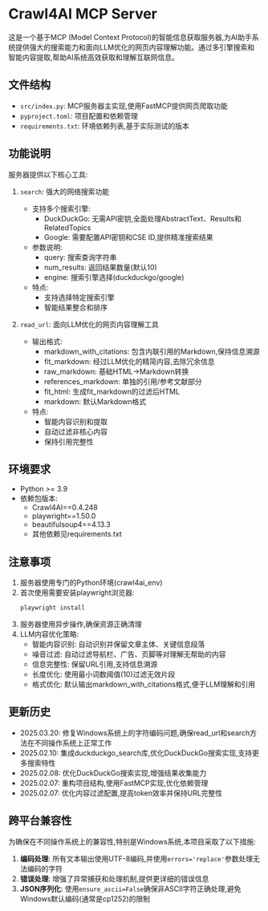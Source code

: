 # Crawl4AI MCP Server

这是一个基于MCP (Model Context Protocol)的智能信息获取服务器,为AI助手系统提供强大的搜索能力和面向LLM优化的网页内容理解功能。通过多引擎搜索和智能内容提取,帮助AI系统高效获取和理解互联网信息。

## 文件结构

- `src/index.py`: MCP服务器主实现,使用FastMCP提供网页爬取功能
- `pyproject.toml`: 项目配置和依赖管理
- `requirements.txt`: 环境依赖列表,基于实际测试的版本

## 功能说明

服务器提供以下核心工具:

1. `search`: 强大的网络搜索功能
   - 支持多个搜索引擎:
     * DuckDuckGo: 无需API密钥,全面处理AbstractText、Results和RelatedTopics
     * Google: 需要配置API密钥和CSE ID,提供精准搜索结果
   - 参数说明:
     * query: 搜索查询字符串
     * num_results: 返回结果数量(默认10)
     * engine: 搜索引擎选择(duckduckgo/google)
   - 特点:
     * 支持选择特定搜索引擎
     * 智能结果整合和排序

2. `read_url`: 面向LLM优化的网页内容理解工具
   - 输出格式:
     * markdown_with_citations: 包含内联引用的Markdown,保持信息溯源
     * fit_markdown: 经过LLM优化的精简内容,去除冗余信息
     * raw_markdown: 基础HTML→Markdown转换
     * references_markdown: 单独的引用/参考文献部分
     * fit_html: 生成fit_markdown的过滤后HTML
     * markdown: 默认Markdown格式
   - 特点:
     * 智能内容识别和提取
     * 自动过滤非核心内容
     * 保持引用完整性

## 环境要求

- Python >= 3.9
- 依赖包版本:
  - Crawl4AI==0.4.248
  - playwright==1.50.0
  - beautifulsoup4==4.13.3
  - 其他依赖见requirements.txt

## 注意事项

1. 服务器使用专门的Python环境(crawl4ai_env)
2. 首次使用需要安装playwright浏览器:
   ```bash
   playwright install
   ```
3. 服务器使用异步操作,确保资源正确清理
4. LLM内容优化策略:
   - 智能内容识别: 自动识别并保留文章主体、关键信息段落
   - 噪音过滤: 自动过滤导航栏、广告、页脚等对理解无帮助的内容
   - 信息完整性: 保留URL引用,支持信息溯源
   - 长度优化: 使用最小词数阈值(10)过滤无效片段
   - 格式优化: 默认输出markdown_with_citations格式,便于LLM理解和引用

## 更新历史

- 2025.03.20: 修复Windows系统上的字符编码问题,确保read_url和search方法在不同操作系统上正常工作
- 2025.02.10: 集成duckduckgo_search库,优化DuckDuckGo搜索实现,支持更多搜索特性
- 2025.02.08: 优化DuckDuckGo搜索实现,增强结果收集能力
- 2025.02.07: 重构项目结构,使用FastMCP实现,优化依赖管理
- 2025.02.07: 优化内容过滤配置,提高token效率并保持URL完整性

## 跨平台兼容性

为确保在不同操作系统上的兼容性,特别是Windows系统,本项目采取了以下措施:

1. **编码处理**: 所有文本输出使用UTF-8编码,并使用`errors='replace'`参数处理无法编码的字符
2. **错误处理**: 增强了异常捕获和处理机制,提供更详细的错误信息
3. **JSON序列化**: 使用`ensure_ascii=False`确保非ASCII字符正确处理,避免Windows默认编码(通常是cp1252)的限制
